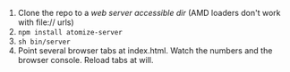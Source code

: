 1. Clone the repo to a *web server accessible dir* (AMD loaders don't work with file:// urls)
1. `npm install atomize-server`
1. `sh bin/server`
1. Point several browser tabs at index.html.  Watch the numbers and the browser console.  Reload tabs at will.